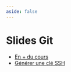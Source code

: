 ```yaml
---
aside: false
---
```


# Slides Git

<SlidesDeck src="git" />

- [En + du cours](/cheatsheets/git/)
- [Générer une clé SSH](/cheatsheets/ssh-key/)